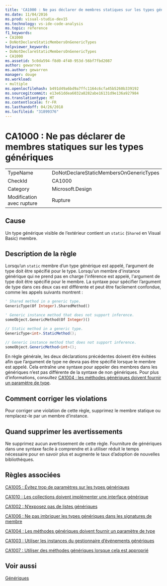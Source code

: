 ```yaml
---
title: 'CA1000 : Ne pas déclarer de membres statiques sur les types génériques'
ms.date: 11/04/2016
ms.prod: visual-studio-dev15
ms.technology: vs-ide-code-analysis
ms.topic: reference
f1_keywords:
- CA1000
- DoNotDeclareStaticMembersOnGenericTypes
helpviewer_keywords:
- DoNotDeclareStaticMembersOnGenericTypes
- CA1000
ms.assetid: 5c0da594-f8d0-4f40-953d-56bf7fbd2087
author: gewarren
ms.author: gewarren
manager: douge
ms.workload:
- multiple
ms.openlocfilehash: b491d49a6bd9a7ffc1164c6cfa45b5260b339192
ms.sourcegitcommit: e13e61ddea6032a8282abe16131d9e136a927984
ms.translationtype: MT
ms.contentlocale: fr-FR
ms.lasthandoff: 04/26/2018
ms.locfileid: "31899376"
---
```

# <a name="ca1000-do-not-declare-static-members-on-generic-types"></a>CA1000 : Ne pas déclarer de membres statiques sur les types génériques
|||
|-|-|
|TypeName|DoNotDeclareStaticMembersOnGenericTypes|
|CheckId|CA1000|
|Category|Microsoft.Design|
|Modification avec rupture|Rupture|

## <a name="cause"></a>Cause
 Un type générique visible de l’extérieur contient un `static` (`Shared` en Visual Basic) membre.

## <a name="rule-description"></a>Description de la règle
 Lorsqu’un `static` membre d’un type générique est appelé, l’argument de type doit être spécifié pour le type. Lorsqu'un membre d'instance générique qui ne prend pas en charge l'inférence est appelé, l'argument de type doit être spécifié pour le membre. La syntaxe pour spécifier l’argument de type dans ces deux cas est différente et peut être facilement confondue, comme les appels suivants montrent :

```vb
' Shared method in a generic type.
GenericType(Of Integer).SharedMethod()

' Generic instance method that does not support inference.
someObject.GenericMethod(Of Integer)()
```

```csharp
// Static method in a generic type.
GenericType<int>.StaticMethod();

// Generic instance method that does not support inference.
someObject.GenericMethod<int>();
```

 En règle générale, les deux déclarations précédentes doivent être évitées afin que l’argument de type ne devra pas être spécifié lorsque le membre est appelé. Cela entraîne une syntaxe pour appeler des membres dans les génériques n’est pas différente de la syntaxe de non génériques. Pour plus d’informations, consultez [CA1004 : les méthodes génériques doivent fournir un paramètre de type](../code-quality/ca1004-generic-methods-should-provide-type-parameter.md).

## <a name="how-to-fix-violations"></a>Comment corriger les violations
 Pour corriger une violation de cette règle, supprimez le membre statique ou remplacez-le par un membre d’instance.

## <a name="when-to-suppress-warnings"></a>Quand supprimer les avertissements
 Ne supprimez aucun avertissement de cette règle. Fourniture de génériques dans une syntaxe facile à comprendre et à utiliser réduit le temps nécessaire pour en savoir plus et augmente le taux d’adoption de nouvelles bibliothèques.

## <a name="related-rules"></a>Règles associées
 [CA1005 : Évitez trop de paramètres sur les types génériques](../code-quality/ca1005-avoid-excessive-parameters-on-generic-types.md)

 [CA1010 : Les collections doivent implémenter une interface générique](../code-quality/ca1010-collections-should-implement-generic-interface.md)

 [CA1002 : N’exposez pas de listes génériques](../code-quality/ca1002-do-not-expose-generic-lists.md)

 [CA1006 : Ne pas imbriquer les types génériques dans les signatures de membre](../code-quality/ca1006-do-not-nest-generic-types-in-member-signatures.md)

 [CA1004 : Les méthodes génériques doivent fournir un paramètre de type](../code-quality/ca1004-generic-methods-should-provide-type-parameter.md)

 [CA1003 : Utiliser les instances du gestionnaire d’événements génériques](../code-quality/ca1003-use-generic-event-handler-instances.md)

 [CA1007 : Utiliser des méthodes génériques lorsque cela est approprié](../code-quality/ca1007-use-generics-where-appropriate.md)

## <a name="see-also"></a>Voir aussi
 [Génériques](/dotnet/csharp/programming-guide/generics/index)